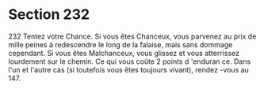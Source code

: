 # Section 232

232
Tentez votre Chance. Si vous êtes Chanceux, vous parvenez au
prix de mille peines à redescendre le long de la falaise, mais sans
dommage cependant. Si vous êtes Malchanceux, vous glissez et
vous atterrissez lourdement sur le chemin. Ce qui vous coûte 2
points d 'enduran ce. Dans l'un et l'autre cas (si toutefois vous
êtes toujours vivant), rendez -vous au 147.